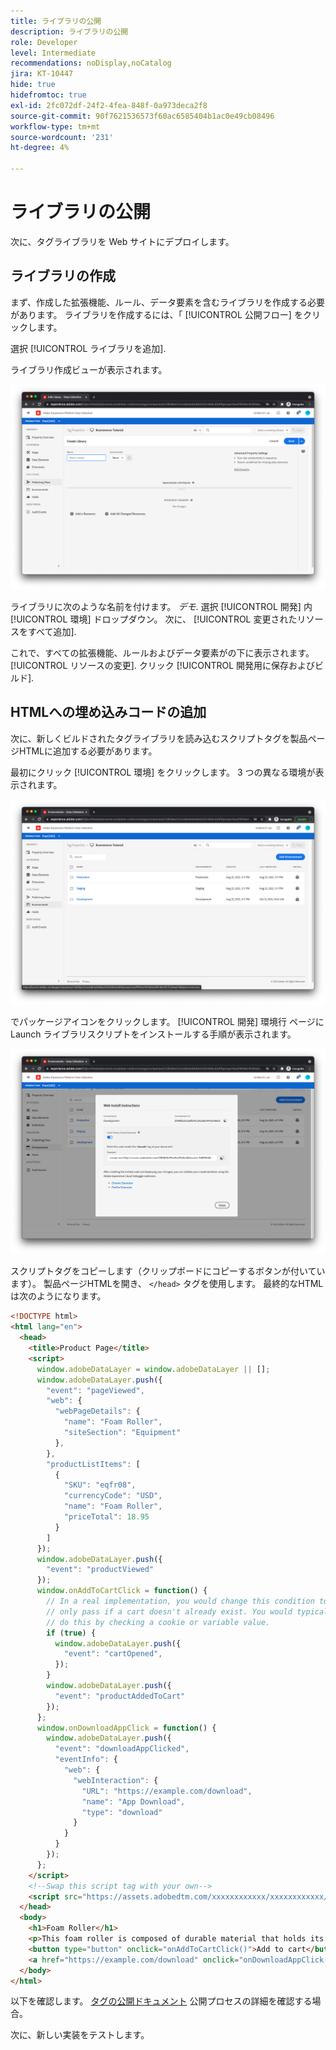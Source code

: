 ```yaml
---
title: ライブラリの公開
description: ライブラリの公開
role: Developer
level: Intermediate
recommendations: noDisplay,noCatalog
jira: KT-10447
hide: true
hidefromtoc: true
exl-id: 2fc072df-24f2-4fea-848f-0a973deca2f8
source-git-commit: 90f7621536573f60ac6585404b1ac0e49cb08496
workflow-type: tm+mt
source-wordcount: '231'
ht-degree: 4%

---
```


# ライブラリの公開

次に、タグライブラリを Web サイトにデプロイします。

## ライブラリの作成

まず、作成した拡張機能、ルール、データ要素を含むライブラリを作成する必要があります。 ライブラリを作成するには、「 [!UICONTROL 公開フロー] をクリックします。

選択 [!UICONTROL ライブラリを追加].

ライブラリ作成ビューが表示されます。

![タグライブラリの作成](../../../assets/implementation-strategy/tags-library-creation.png)

ライブラリに次のような名前を付けます。 _デモ_. 選択 [!UICONTROL 開発] 内 [!UICONTROL 環境] ドロップダウン。 次に、 [!UICONTROL 変更されたリソースをすべて追加].

これで、すべての拡張機能、ルールおよびデータ要素がの下に表示されます。 [!UICONTROL リソースの変更]. クリック [!UICONTROL 開発用に保存およびビルド].

## HTMLへの埋め込みコードの追加

次に、新しくビルドされたタグライブラリを読み込むスクリプトタグを製品ページHTMLに追加する必要があります。

最初にクリック [!UICONTROL 環境] をクリックします。 3 つの異なる環境が表示されます。

![タグ環境](../../../assets/implementation-strategy/tags-environments.png)

でパッケージアイコンをクリックします。 [!UICONTROL 開発] 環境行 ページに Launch ライブラリスクリプトをインストールする手順が表示されます。

![タグのインストール手順](../../../assets/implementation-strategy/tags-installation-instructions.png)

スクリプトタグをコピーします（クリップボードにコピーするボタンが付いています）。 製品ページHTMLを開き、 `</head>` タグを使用します。 最終的なHTMLは次のようになります。

```html
<!DOCTYPE html>
<html lang="en">
  <head>
    <title>Product Page</title>
    <script>
      window.adobeDataLayer = window.adobeDataLayer || [];
      window.adobeDataLayer.push({
        "event": "pageViewed",
        "web": {
          "webPageDetails": {
            "name": "Foam Roller",
            "siteSection": "Equipment"
          },
        },
        "productListItems": [
          {
            "SKU": "eqfr08",
            "currencyCode": "USD",
            "name": "Foam Roller",
            "priceTotal": 18.95
          }
        ]
      });
      window.adobeDataLayer.push({
        "event": "productViewed"
      });
      window.onAddToCartClick = function() {
        // In a real implementation, you would change this condition to 
        // only pass if a cart doesn't already exist. You would typically 
        // do this by checking a cookie or variable value.
        if (true) {
          window.adobeDataLayer.push({
            "event": "cartOpened",
          });
        }
        window.adobeDataLayer.push({
          "event": "productAddedToCart"
        });
      };
      window.onDownloadAppClick = function() {
        window.adobeDataLayer.push({
          "event": "downloadAppClicked",
          "eventInfo": {
            "web": {
              "webInteraction": {
                "URL": "https://example.com/download",
                "name": "App Download",
                "type": "download"
              }
            }
          }
        });
      };
    </script>
    <!--Swap this script tag with your own-->
    <script src="https://assets.adobedtm.com/xxxxxxxxxxxx/xxxxxxxxxxxx/launch-xxxxxxxxxxxx-development.min.js" async></script>
  </head>
  <body>
    <h1>Foam Roller</h1>
    <p>This foam roller is composed of durable material that holds its shape and delivers deep tissue therapy. Purchase now for only $18.95!</p>
    <button type="button" onclick="onAddToCartClick()">Add to cart</button>
    <a href="https://example.com/download" onclick="onDownloadAppClick()">Download the app</a>
  </body>
</html>
```

以下を確認します。 [タグの公開ドキュメント](https://experienceleague.adobe.com/docs/experience-platform/tags/publish/overview.html?lang=ja) 公開プロセスの詳細を確認する場合。

次に、新しい実装をテストします。
